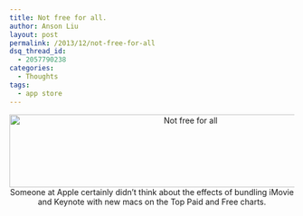 ```yaml
---
title: Not free for all.
author: Anson Liu
layout: post
permalink: /2013/12/not-free-for-all
dsq_thread_id:
  - 2057790238
categories:
  - Thoughts
tags:
  - app store
---
```

<p style="text-align: center;">
  <a href="https://ansonliu.com/wp-content/uploads/2013/12/not-free-for-all.png"><img class="aligncenter size-large wp-image-2802" alt="Not free for all" src="https://ansonliu.com/wp-content/uploads/2013/12/not-free-for-all-1024x212.png" width="625" height="129" /></a>Someone at Apple certainly didn&#8217;t think about the effects of bundling iMovie and Keynote with new macs on the Top Paid and Free charts.
</p>